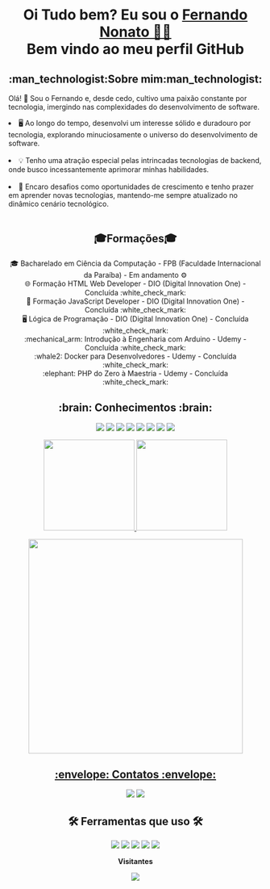 <p> 
<h1 align="center">
    Oi Tudo bem? Eu sou o <a href="https://www.linkedin.com/in/fernando-nonato-014974236">Fernando Nonato 🖖🏻</a><br>Bem vindo ao meu perfil GitHub</h1>
</p>

<h2 align = "center">:man_technologist:Sobre mim:man_technologist:</h2>
<p>
    Olá! 👋 Sou o Fernando e, desde cedo, cultivo uma paixão constante por tecnologia, imergindo nas complexidades do desenvolvimento de software.<br>
 <li>🖥️ Ao longo do tempo, desenvolvi um interesse sólido e duradouro por tecnologia, explorando minuciosamente o universo do desenvolvimento de software.</li><br>
 <li>💡 Tenho uma atração especial pelas intrincadas tecnologias de backend, onde busco incessantemente aprimorar minhas habilidades.</li><br>
 <li>🚀 Encaro desafios como oportunidades de crescimento e tenho prazer em aprender novas tecnologias, mantendo-me sempre atualizado no dinâmico cenário tecnológico.</li><br>
</p>

<h2 align = "center">🎓Formações🎓</h2>

<ul style="list-style-type: none; padding: 1; text-align: center;">
    <li style="display: inline-block;">🎓 Bacharelado em Ciência da Computação - FPB (Faculdade Internacional da Paraíba) - Em andamento ⚙️</li>
    <li style="display: inline-block;">🌐 Formação HTML Web Developer - DIO (Digital Innovation One) - Concluída :white_check_mark:</li>
    <li style="display: inline-block;">🚀 Formação JavaScript Developer - DIO (Digital Innovation One) - Concluída :white_check_mark:</li>
    <li style="display: inline-block;">🖥️ Lógica de Programação - DIO (Digital Innovation One) - Concluída :white_check_mark:</li>
    <li style="display: inline-block;">:mechanical_arm: Introdução à Engenharia com Arduino - Udemy - Concluída :white_check_mark:</li>
    <li style="display: inline-block;">:whale2: Docker para Desenvolvedores - Udemy - Concluída :white_check_mark:</li>
    <li style="display: inline-block;">:elephant: PHP do Zero à Maestria - Udemy - Concluída :white_check_mark:</li>
</ul>


</p>
 
<h2 align = "center">:brain: Conhecimentos :brain: </h2>
  <p align="center">
  <img src="https://img.shields.io/badge/Arduino-00979D?style=for-the-badge&logo=Arduino&logoColor=white"/>
  <img src= "https://img.shields.io/badge/CSS3-1572B6?style=for-the-badge&logo=css3&logoColor=white">
  <img src="https://img.shields.io/badge/docker-%230db7ed.svg?style=for-the-badge&logo=docker&logoColor=white"/>
  <img src="https://img.shields.io/badge/HTML5-E34F26?style=for-the-badge&logo=html5&logoColor=white"/>
  <img src="https://img.shields.io/badge/Java-ED8B00?style=for-the-badge&logo=java&logoColor=white"/>
  <img src="https://img.shields.io/badge/JavaScript-F7DF1E?style=for-the-badge&logo=javascript&logoColor=black"/>
  <img src="https://img.shields.io/badge/MySQL-005C84?style=for-the-badge&logo=mysql&logoColor=white"/>
  <img src="https://img.shields.io/badge/PHP-777BB4?style=for-the-badge&logo=php&logoColor=white"/>
  </p>

  <p align="center">
  <a href="https://github.com/Cyberfn">
  <img height="180em" src="https://github-readme-stats.vercel.app/api/top-langs/?username=Cyberfn&layout=donut&langs_count=7&theme=midnight-purple"/>
  <img height="180em" src="https://github-readme-stats.vercel.app/api?username=Cyberfn&show_icons=true&theme=midnight-purple"/>
<p align="center">
  <img width="425" src="https://streak-stats.demolab.com/?user=Cyberfn&theme=midnight-purple"/>
</p>
</center>
      
<h2 align = "center">:envelope: Contatos :envelope:</h2>
 <p align = "center">
<a href = "mailto:fernandononatocco@gmail.com"><img src="https://img.shields.io/badge/Gmail-D14836?style=for-the-badge&logo=gmail&logoColor=white" target=" _blank"></a>
<a href="https://www.linkedin.com/in/fernando-nonato-014974236" target="_blank"><img src="https://img.shields.io/badge/-LinkedIn-%230077B5?style=for-the-badge&logo=linkedin&logoColor=white" target="_blank"></a>   
 </p>


<h2 align = "center"> 🛠 Ferramentas que uso 🛠 </h2>
<p align = "center">
<img src="https://img.shields.io/badge/Arduino_IDE-00979D?style=for-the-badge&logo=arduino&logoColor=white"/>
<img src = "https://img.shields.io/badge/Eclipse-2C2255?style=for-the-badge&logo=eclipse&logoColor=white">
<img src ="https://img.shields.io/badge/Figma-F24E1E?style=for-the-badge&logo=figma&logoColor=white"/>
<img src="https://img.shields.io/badge/Notion-000000?style=for-the-badge&logo=notion&logoColor=white"/>
<img src = "https://img.shields.io/badge/Visual_Studio-5C2D91?style=for-the-badge&logo=visual%20studio&logoColor=white">
</p>

<p align="center"><b>Visitantes</b></p>  
<p align="center"><img align="center" src="https://profile-counter.glitch.me/{Cyberfn}/count.svg" /></p> 
